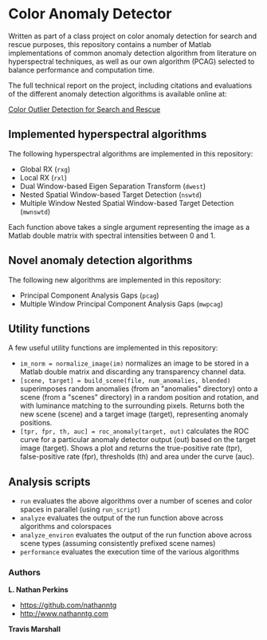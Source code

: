 Color Anomaly Detector
======================

Written as part of a class project on color anomaly detection for search and rescue purposes, this repository contains a number of Matlab implementations of common anomaly detection algorithm from literature on hyperspectral techniques, as well as our own algorithm (PCAG) selected to balance performance and computation time.

The full technical report on the project, including citations and evaluations of the different anomaly detection algorithms is available online at:

[Color Outlier Detection for Search and Rescue](http://www.nathanntg.com/writing/color-anomaly-detection.pdf)


Implemented hyperspectral algorithms
------------------------------------

The following hyperspectral algorithms are implemented in this repository:

* Global RX (`rxg`)
* Local RX (`rxl`)
* Dual Window-based Eigen Separation Transform (`dwest`)
* Nested Spatial Window-based Target Detection (`nswtd`)
* Multiple Window Nested Spatial Window-based Target Detection (`mwnswtd`)

Each function above takes a single argument representing the image as a Matlab double matrix with spectral intensities between 0 and 1.

Novel anomaly detection algorithms
----------------------------------

The following new algorithms are implemented in this repository:

* Principal Component Analysis Gaps (`pcag`)
* Multiple Window Principal Component Analysis Gaps (`mwpcag`)

Utility functions
-----------------

A few useful utility functions are implemented in this repository:

* `im_norm = normalize_image(im)` normalizes an image to be stored in a Matlab double matrix and discarding any transparency channel data.
* `[scene, target] = build_scene(file, num_anomalies, blended)` superimposes random anomalies (from an "anomalies" directory) onto a scene (from a "scenes" directory) in a random position and rotation, and with luminance matching to the surrounding pixels. Returns both the new scene (scene) and a target image (target), representing anomaly positions.
* `[tpr, fpr, th, auc] = roc_anomaly(target, out)` calculates the ROC curve for a particular anomaly detector output (out) based on the target image (target). Shows a plot and returns the true-positive rate (tpr), false-positive rate (fpr), thresholds (th) and area under the curve (auc).

Analysis scripts
----------------

* `run` evaluates the above algorithms over a number of scenes and color spaces in parallel (using `run_script`)
* `analyze` evaluates the output of the run function above across algorithms and colorspaces
* `analyze_environ` evaluates the output of the run function above across scene types (assuming consistently prefixed scene names)
* `performance` evaluates the execution time of the various algorithms

### Authors

**L. Nathan Perkins**

- <https://github.com/nathanntg>
- <http://www.nathanntg.com>

**Travis Marshall**
